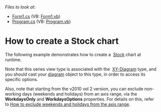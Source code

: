 <!-- default file list -->
*Files to look at*:

* [Form1.cs](./CS/StockCharting/Form1.cs) (VB: [Form1.vb](./VB/StockCharting/Form1.vb))
* [Program.cs](./CS/StockCharting/Program.cs) (VB: [Program.vb](./VB/StockCharting/Program.vb))
<!-- default file list end -->
# How to create a Stock chart


<p>The following example demonstrates how to create a  <a href="https://documentation.devexpress.com/#WindowsForms/CustomDocument2987">Stock</a> chart at runtime.</p>
<p>Note that this series view type is associated with the  <a href="https://documentation.devexpress.com/#CoreLibraries/clsDevExpressXtraChartsXYDiagramtopic">XY-Diagram</a> type, and you should cast your <a href="https://documentation.devexpress.com/#CoreLibraries/clsDevExpressXtraChartsDiagramtopic">diagram</a> object to this type, in order to access its specific options.</p>
<p>Also, note that starting from the v2010 vol 2 version, you can exclude non-working days (weekends and holidays) from an axis range, via the <strong>WorkdaysOnly</strong> and <strong>WorkdaysOptions</strong> properties. For details on this, refer to <a href="https://www.devexpress.com/Support/Center/p/E2365">How to exclude weekends and holidays from the axis range</a>.</p>

<br/>


